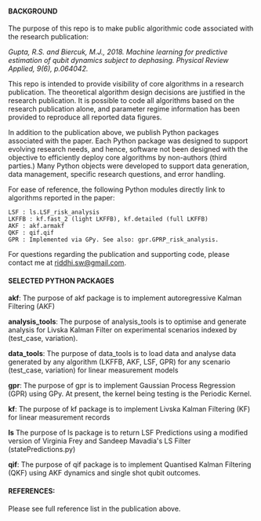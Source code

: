 #### BACKGROUND

The purpose of this repo is to make public algorithmic code associated with the research publication:

_Gupta, R.S. and Biercuk, M.J., 2018. Machine learning for predictive estimation of qubit dynamics subject to dephasing. Physical Review Applied, 9(6), p.064042._

This repo is intended to provide visibility of core algorithms in a research publication. The theoretical algorithm design decisions are justified in the research publication. 
It is possible to code all algorithms based on the research publication alone, and parameter regime information has been provided to reproduce all reported data figures. 

In addition to the publication above, we publish Python packages associated with the paper. Each Python package was designed to support evolving research needs, and hence, software not been designed with the objective to efficiently deploy core algorithms by non-authors (third parties.) Many Python objects were developed to support data generation, data management, specific research questions, and error handling. 

For ease of reference, the following Python modules directly link to algorithms reported in the paper:

    LSF : ls.LSF_risk_analysis
    LKFFB : kf.fast_2 (light LKFFB), kf.detailed (full LKFFB)
    AKF : akf.armakf
    QKF : qif.qif
    GPR : Implemented via GPy. See also: gpr.GPRP_risk_analysis.
For questions regarding the publication and supporting code, please contact me at riddhi.sw@gmail.com.

#### SELECTED PYTHON PACKAGES
**akf**: The purpose of akf package is to implement autoregressive Kalman Filtering (AKF) 

**analysis_tools**: The purpose of analysis_tools is to optimise and generate analysis for Livska
Kalman Filter on experimental scenarios indexed by (test_case, variation). 

**data_tools**: The purpose of data_tools is to load data and analyse data generated by any algorithm (LKFFB, AKF, LSF, GPR) for any scenario (test_case, variation) for linear measurement models

**gpr**: The purpose of gpr is to implement Gaussian Process Regression (GPR) using GPy.
At present, the kernel being testing is the Periodic Kernel.

**kf**: The purpose of kf package is to implement Livska Kalman Filtering (KF) for linear measurement records

**ls** The purpose of ls package is to return LSF Predictions using a modified version of Virginia Frey and Sandeep Mavadia's LS Filter (statePredictions.py)

**qif**: The purpose of qif package is to implement Quantised Kalman Filtering (QKF) using AKF dynamics and single shot qubit outcomes.

#### REFERENCES: 

Please see full reference list in the publication above.
